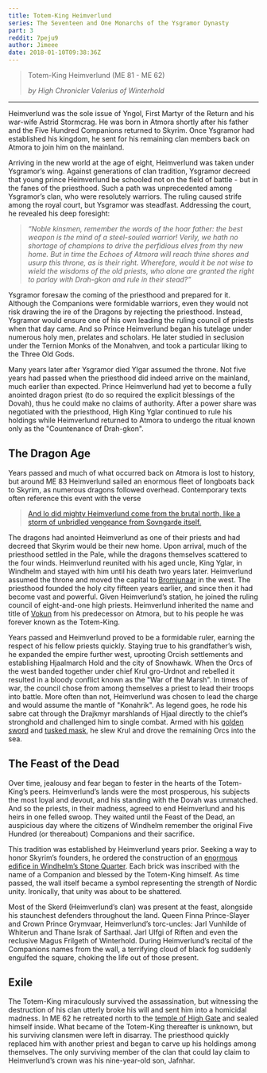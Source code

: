 ```yaml
---
title: Totem-King Heimverlund
series: The Seventeen and One Monarchs of the Ysgramor Dynasty
part: 3
reddit: 7peju9
author: Jimeee
date: 2018-01-10T09:38:36Z
---
```


> Totem-King Heimverlund (ME 81 - ME 62)
>
> _by High Chronicler Valerius of Winterhold_

---

Heimverlund was the sole issue of Yngol, First Martyr of the Return and his
war-wife Astrid Stormcrag. He was born in Atmora shortly after his father and
the Five Hundred Companions returned to Skyrim. Once Ysgramor had established
his kingdom, he sent for his remaining clan members back on Atmora to join him
on the mainland.

Arriving in the new world at the age of eight, Heimverlund was taken under
Ysgramor’s wing. Against generations of clan tradition, Ysgramor decreed that
young prince Heimverlund be schooled not on the field of battle - but in the
fanes of the priesthood. Such a path was unprecedented among Ysgramor’s clan,
who were resolutely warriors. The ruling caused strife among the royal court,
but Ysgramor was steadfast. Addressing the court, he revealed his deep
foresight:

> _“Noble kinsmen, remember the words of the hoar father: the best weapon is the
> mind of a steel-souled warrior! Verily, we hath no shortage of champions to
> drive the perfidious elves from thy new home. But in time the Echoes of Atmora
> will reach thine shores and usurp this throne, as is their right. Wherefore,
> would it be not wise to wield the wisdoms of the old priests, who alone are
> granted the right to parlay with Drah-gkon and rule in their stead?”_

Ysgramor foresaw the coming of the priesthood and prepared for it. Although the
Companions were formidable warriors, even they would not risk drawing the ire of
the Dragons by rejecting the priesthood. Instead, Ysgramor would ensure one of
his own leading the ruling council of priests when that day came. And so Prince
Heimverlund began his tutelage under numerous holy men, prelates and scholars.
He later studied in seclusion under the Ternion Monks of the Monahven, and took
a particular liking to the Three Old Gods.

Many years later after Ysgramor died Ylgar assumed the throne. Not five years
had passed when the priesthood did indeed arrive on the mainland, much earlier
than expected. Prince Heimverlund had yet to become a fully anointed dragon
priest (to do so required the explicit blessings of the Dovah), thus he could
make no claims of authority. After a power share was negotiated with the
priesthood, High King Yglar continued to rule his holdings while Heimverlund
returned to Atmora to undergo the ritual known only as the "Countenance of
Drah-gkon".

## The Dragon Age

Years passed and much of what occurred back on Atmora is lost to history, but
around ME 83 Heimverlund sailed an enormous fleet of longboats back to Skyrim,
as numerous dragons followed overhead. Contemporary texts often reference this
event with the verse

> [And lo did mighty Heimverlund come from the brutal north, like a storm of
> unbridled vengeance from Sovngarde itself.][0]

The dragons had anointed Heimverlund as one of their priests and had decreed
that Skyrim would be their new home. Upon arrival, much of the priesthood
settled in the Pale, while the dragons themselves scattered to the four winds.
Heimverlund reunited with his aged uncle, King Yglar, in Windhelm and stayed
with him until his death two years later. Heimverlund assumed the throne and
moved the capital to [Bromjunaar] in the west. The priesthood founded the holy
city fifteen years earlier, and since then it had become vast and powerful.
Given Heimverlund’s station, he joined the ruling council of eight-and-one high
priests. Heimverlund inherited the name and title of [Vokun] from his
predecessor on Atmora, but to his people he was forever known as the Totem-King.

Years passed and Heimverlund proved to be a formidable ruler, earning the
respect of his fellow priests quickly. Staying true to his grandfather’s wish,
he expanded the empire further west, uprooting Orcish settlements and
establishing Hjaalmarch Hold and the city of Snowhawk. When the Orcs of the west
banded together under chief Krul gro-Urdnot and rebelled it resulted in a bloody
conflict known as the "War of the Marsh". In times of war, the council chose
from among themselves a priest to lead their troops into battle. More often than
not, Heimverlund was chosen to lead the charge and would assume the mantle of
"Konahrik". As legend goes, he rode his sabre cat through the Drajkmyr
marshlands of Hjaal directly to the chief’s stronghold and challenged him to
single combat. Armed with his [golden sword][1] and [tusked mask][2], he slew
Krul and drove the remaining Orcs into the sea.

## The Feast of the Dead

Over time, jealousy and fear began to fester in the hearts of the Totem-King’s
peers. Heimverlund’s lands were the most prosperous, his subjects the most loyal
and devout, and his standing with the Dovah was unmatched. And so the priests,
in their madness, agreed to end Heimverlund and his heirs in one felled swoop.
They waited until the Feast of the Dead, an auspicious day where the citizens of
Windhelm remember the original Five Hundred (or thereabout) Companions and their
sacrifice.

This tradition was established by Heimverlund years prior. Seeking a way to
honor Skyrim’s founders, he ordered the construction of an [enormous edifice in
Windhelm’s Stone Quarter][3]. Each brick was inscribed with the name of a
Companion and blessed by the Totem-King himself. As time passed, the wall itself
became a symbol representing the strength of Nordic unity. Ironically, that
unity was about to be shattered.

Most of the Skerd (Heimverlund’s clan) was present at the feast, alongside his
staunchest defenders throughout the land. Queen Finna Prince-Slayer and Crown
Prince Grymvaar, Heimverlund’s torc-uncles: Jarl Vunhilde of Whiterun and Thane
Israk of Sarthaal. Jarl Ulfgi of Riften and even the reclusive Magus Frilgeth of
Winterhold. During Heimverlund’s recital of the Companions names from the wall,
a terrifying cloud of black fog suddenly engulfed the square, choking the life
out of those present.

## Exile

The Totem-King miraculously survived the assassination, but witnessing the
destruction of his clan utterly broke his will and sent him into a homicidal
madness. In ME 62 he retreated north to the [temple of High Gate][4] and sealed
himself inside. What became of the Totem-King thereafter is unknown, but his
surviving clansmen were left in disarray. The priesthood quickly replaced him
with another priest and began to carve up his holdings among themselves. The
only surviving member of the clan that could lay claim to Heimverlund’s crown
was his nine-year-old son, Jafnhar.

[0]: https://en.uesp.net/wiki/Skyrim:Storm_Call
[1]: https://en.uesp.net/wiki/Lore:Goldbrand
[2]: https://images.uesp.net//3/3c/SR-icon-armor-Konahrik.png
[3]: https://staticdelivery.nexusmods.com/mods/110/images/74942-7-1460439757.jpg
[4]: https://en.uesp.net/wiki/Skyrim:High_Gate_Ruins
[Bromjunaar]: https://elderscrolls.wikia.com/wiki/Bromjunaar
[Vokun]: https://elderscrolls.wikia.com/wiki/Vokun

